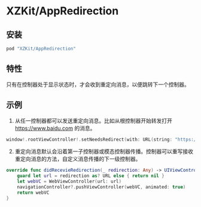 # XZKit/AppRedirection

## 安装

```ruby
pod "XZKit/AppRedirection"
```

## 特性

只有在控制器处于显示状态时，才会收到重定向消息，以便跳转下一个控制器。

## 示例

1. 从任一控制器都可以发送重定向消息。比如从根控制器开始转发打开 https://www.baidu.com 的消息。

```swift
window!.rootViewController!.setNeedsRedirect(with: URL(string: "https://www.baidu.com"))
```

2. 重定向消息默认会沿着第一子控制器或模态控制器传播。控制器可以重写接收重定向消息的方法，自定义消息传播的下一级控制器。

```swift
override func didRecevieRedirection(_ redirection: Any) -> UIViewController? {
    guard let url = redirection as? URL else { return nil }
    let webVC = WebViewController(url: url)
    navigationController?.pushViewController(webVC, animated: true)
    return webVC
}
```